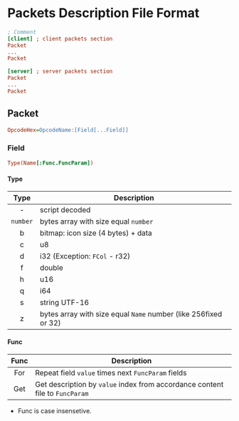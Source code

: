 # Packets Description File Format
```ini
; Comment
[client] ; client packets section
Packet
...
Packet

[server] ; server packets section
Packet
...
Packet
```

## Packet
```ini
OpcodeHex=OpcodeName:[Field[...Field]]
```

### Field
```ini
Type(Name[:Func.FuncParam])
```

#### Type
| Type | Description |
|:----:|-------------|
| -        | script decoded |
| `number` | bytes array with size equal `number` |
| b        | bitmap: icon size (4 bytes) + data |
| c        | u8 |
| d        | i32 (Exception: `FCol` - r32) |
| f        | double |
| h        | u16 |
| q        | i64 |
| s        | string UTF-16 |
| z        | bytes array with size equal `Name` number (like 256fixed or 32) |

#### Func
| Func | Description |
|:----:|-------------|
| For  | Repeat field `value` times next `FuncParam` fields |
| Get  | Get description by `value` index from accordance content file to `FuncParam` |

* Func is case insensetive.
